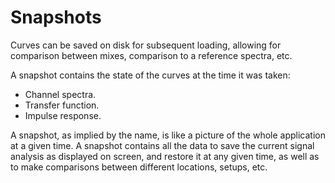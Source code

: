 # Snapshots
Curves can be saved on disk for subsequent loading, allowing for comparison between mixes, comparison to
a reference spectra, etc.

A snapshot contains the state of the curves at the time it was taken:

* Channel spectra.
* Transfer function.
* Impulse response.


A snapshot, as implied by the name, is like a picture of the whole application at a given time. A snapshot
contains all the data to save the current signal analysis as displayed on screen, and restore it at any
given time, as well as to make comparisons between different locations, setups, etc.


